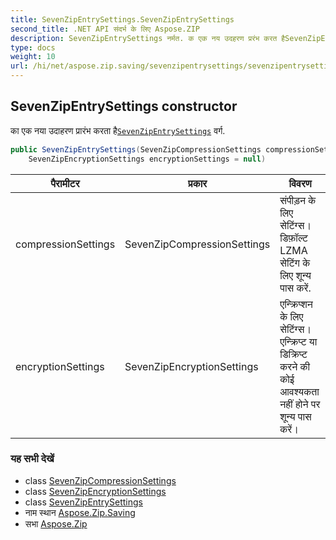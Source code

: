 ```yaml
---
title: SevenZipEntrySettings.SevenZipEntrySettings
second_title: .NET API संदर्भ के लिए Aspose.ZIP
description: SevenZipEntrySettings नर्मत. क एक नय उदहरण प्ररंभ करत हैSevenZipEntrySettings वर्ग.
type: docs
weight: 10
url: /hi/net/aspose.zip.saving/sevenzipentrysettings/sevenzipentrysettings/
---
```

## SevenZipEntrySettings constructor

का एक नया उदाहरण प्रारंभ करता है[`SevenZipEntrySettings`](../) वर्ग.

```csharp
public SevenZipEntrySettings(SevenZipCompressionSettings compressionSettings = null, 
    SevenZipEncryptionSettings encryptionSettings = null)
```

| पैरामीटर | प्रकार | विवरण |
| --- | --- | --- |
| compressionSettings | SevenZipCompressionSettings | संपीड़न के लिए सेटिंग्स। डिफ़ॉल्ट LZMA सेटिंग के लिए शून्य पास करें. |
| encryptionSettings | SevenZipEncryptionSettings | एन्क्रिप्शन के लिए सेटिंग्स। एन्क्रिप्ट या डिक्रिप्ट करने की कोई आवश्यकता नहीं होने पर शून्य पास करें। |

### यह सभी देखें

* class [SevenZipCompressionSettings](../../sevenzipcompressionsettings/)
* class [SevenZipEncryptionSettings](../../sevenzipencryptionsettings/)
* class [SevenZipEntrySettings](../)
* नाम स्थान [Aspose.Zip.Saving](../../sevenzipentrysettings/)
* सभा [Aspose.Zip](../../../)


